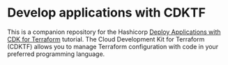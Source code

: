# Develop applications with CDKTF

This is a companion repository for the Hashicorp [Deploy Applications with CDK for Terraform](https://developer.hashicorp.com/terraform/tutorials/cdktf/cdktf-applications) tutorial. 
The Cloud Development Kit for Terraform (CDKTF) allows you to manage Terraform configuration with code in your preferred programming language.
